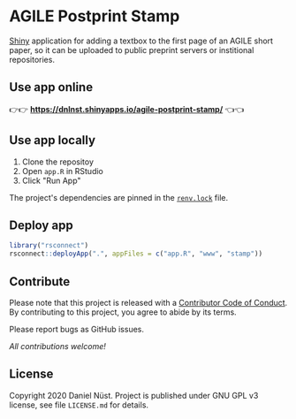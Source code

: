 # AGILE Postprint Stamp

[Shiny](https://shiny.rstudio.com/) application for adding a textbox to the first page of an AGILE short paper, so it can be uploaded to public preprint servers or institional repositories.

## Use app online

👉👉 **https://dnlnst.shinyapps.io/agile-postprint-stamp/** 👈👈

## Use app locally

1. Clone the repositoy
2. Open `app.R` in RStudio
3. Click "Run App"

The project's dependencies are pinned in the [`renv.lock`](https://rstudio.github.io/renv/articles/lockfile.html) file.

## Deploy app

```r
library("rsconnect")
rsconnect::deployApp(".", appFiles = c("app.R", "www", "stamp"))
```

## Contribute

Please note that this project is released with a [Contributor Code of Conduct](https://contributor-covenant.org/version/2/0/CODE_OF_CONDUCT.html).
By contributing to this project, you agree to abide by its terms.

Please report bugs as GitHub issues.

_All contributions welcome!_

## License

Copyright 2020 Daniel Nüst. Project is published under GNU GPL v3 license, see file `LICENSE.md` for details.
